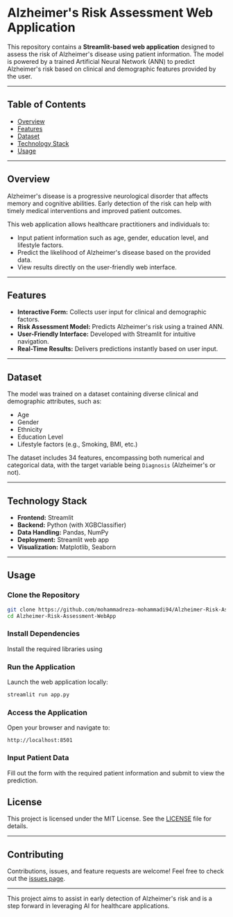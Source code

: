 # Alzheimer's Risk Assessment Web Application

This repository contains a **Streamlit-based web application** designed to assess the risk of Alzheimer's disease using patient information. The model is powered by a trained Artificial Neural Network (ANN) to predict Alzheimer's risk based on clinical and demographic features provided by the user.

---

## Table of Contents
- [Overview](#overview)
- [Features](#features)
- [Dataset](#dataset)
- [Technology Stack](#technology-stack)
- [Usage](#usage)

---

## Overview

Alzheimer's disease is a progressive neurological disorder that affects memory and cognitive abilities. Early detection of the risk can help with timely medical interventions and improved patient outcomes.

This web application allows healthcare practitioners and individuals to:
- Input patient information such as age, gender, education level, and lifestyle factors.
- Predict the likelihood of Alzheimer's disease based on the provided data.
- View results directly on the user-friendly web interface.

---

## Features

- **Interactive Form:** Collects user input for clinical and demographic factors.
- **Risk Assessment Model:** Predicts Alzheimer's risk using a trained ANN.
- **User-Friendly Interface:** Developed with Streamlit for intuitive navigation.
- **Real-Time Results:** Delivers predictions instantly based on user input.

---

## Dataset

The model was trained on a dataset containing diverse clinical and demographic attributes, such as:
- Age
- Gender
- Ethnicity
- Education Level
- Lifestyle factors (e.g., Smoking, BMI, etc.)

The dataset includes 34 features, encompassing both numerical and categorical data, with the target variable being `Diagnosis` (Alzheimer's or not).

---


## Technology Stack

- **Frontend:** Streamlit
- **Backend:** Python (with XGBClassifier)
- **Data Handling:** Pandas, NumPy
- **Deployment:** Streamlit web app
- **Visualization:** Matplotlib, Seaborn

---

## Usage

### Clone the Repository
```bash
git clone https://github.com/mohammadreza-mohammadi94/Alzheimer-Risk-Assessment-WebApp.git
cd Alzheimer-Risk-Assessment-WebApp
```

### Install Dependencies
Install the required libraries using

### Run the Application
Launch the web application locally:
```bash
streamlit run app.py
```

### Access the Application
Open your browser and navigate to:
```
http://localhost:8501
```

### Input Patient Data
Fill out the form with the required patient information and submit to view the prediction.

## License

This project is licensed under the MIT License. See the [LICENSE](LICENSE) file for details.

---

## Contributing

Contributions, issues, and feature requests are welcome! Feel free to check out the [issues page](https://github.com/mohammadreza-mohammadi94/Alzheimer-Risk-Assessment-WebApp/issues).

---

This project aims to assist in early detection of Alzheimer's risk and is a step forward in leveraging AI for healthcare applications.

